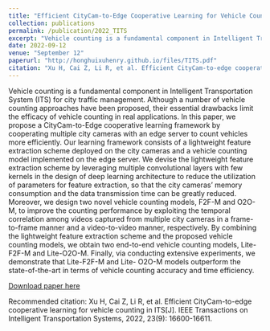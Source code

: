 ```yaml
---
title: "Efficient CityCam-to-Edge Cooperative Learning for Vehicle Counting in ITS"
collection: publications
permalink: /publication/2022_TITS
excerpt: "Vehicle counting is a fundamental component in Intelligent Transportation System (ITS) for city traffic management. Although a number of vehicle counting approaches have been proposed, their essential drawbacks limit the efficacy of vehicle counting in real applications. In this paper, we propose a CityCam-to-Edge cooperative learning framework by cooperating multiple city cameras with an edge server to count vehicles more efficiently. Our learning framework consists of a lightweight feature extraction scheme deployed on the city cameras and a vehicle counting model implemented on the edge server. We devise the lightweight feature extraction scheme by leveraging multiple convolutional layers with few kernels in the design of deep learning architecture to reduce the utilization of parameters for feature extraction, so that the city cameras’ memory consumption and the data transmission time can be greatly reduced. Moreover, we design two novel vehicle counting models, F2F-M and O2O-M, to improve the counting performance by exploiting the temporal correlation among videos captured from multiple city cameras in a frame-to-frame manner and a video-to-video manner, respectively. By combining the lightweight feature extraction scheme and the proposed vehicle counting models, we obtain two end-to-end vehicle counting models, Lite-F2F-M and Lite-O2O-M. Finally, via conducting extensive experiments, we demonstrate that Lite-F2F-M and Lite- O2O-M models outperform the state-of-the-art in terms of vehicle counting accuracy and time efficiency."
date: 2022-09-12
venue: "September 12"
paperurl: "http://honghuixuhenry.github.io/files/TITS.pdf"
citation: "Xu H, Cai Z, Li R, et al. Efficient CityCam-to-edge cooperative learning for vehicle counting in ITS[J]. IEEE Transactions on Intelligent Transportation Systems, 2022, 23(9): 16600-16611."
---
```


Vehicle counting is a fundamental component in Intelligent Transportation System (ITS) for city traffic management. Although a number of vehicle counting approaches have been proposed, their essential drawbacks limit the efficacy of vehicle counting in real applications. In this paper, we propose a CityCam-to-Edge cooperative learning framework by cooperating multiple city cameras with an edge server to count vehicles more efficiently. Our learning framework consists of a lightweight feature extraction scheme deployed on the city cameras and a vehicle counting model implemented on the edge server. We devise the lightweight feature extraction scheme by leveraging multiple convolutional layers with few kernels in the design of deep learning architecture to reduce the utilization of parameters for feature extraction, so that the city cameras’ memory consumption and the data transmission time can be greatly reduced. Moreover, we design two novel vehicle counting models, F2F-M and O2O-M, to improve the counting performance by exploiting the temporal correlation among videos captured from multiple city cameras in a frame-to-frame manner and a video-to-video manner, respectively. By combining the lightweight feature extraction scheme and the proposed vehicle counting models, we obtain two end-to-end vehicle counting models, Lite-F2F-M and Lite-O2O-M. Finally, via conducting extensive experiments, we demonstrate that Lite-F2F-M and Lite- O2O-M models outperform the state-of-the-art in terms of vehicle counting accuracy and time efficiency.

[Download paper here](http://honghuixuhenry.github.io/files/TITS.pdf)

Recommended citation: Xu H, Cai Z, Li R, et al. Efficient CityCam-to-edge cooperative learning for vehicle counting in ITS[J]. IEEE Transactions on Intelligent Transportation Systems, 2022, 23(9): 16600-16611.
